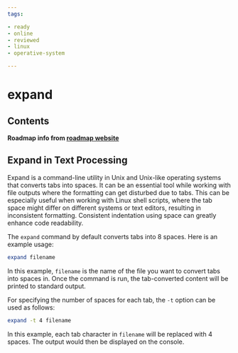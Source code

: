 ```yaml
---
tags:

- ready
- online
- reviewed
- linux
- operative-system

---
```


# expand

## Contents

__Roadmap info from [roadmap website](https://roadmap.sh/linux/text-processing/expand)__

## Expand in Text Processing

Expand is a command-line utility in Unix and Unix-like operating systems that converts tabs into spaces. It can be an essential tool while working with file outputs where the formatting can get disturbed due to tabs. This can be especially useful when working with Linux shell scripts, where the tab space might differ on different systems or text editors, resulting in inconsistent formatting. Consistent indentation using space can greatly enhance code readability.

The `expand` command by default converts tabs into 8 spaces. Here is an example usage:

```bash
expand filename

```

In this example, `filename` is the name of the file you want to convert tabs into spaces in. Once the command is run, the tab-converted content will be printed to standard output.

For specifying the number of spaces for each tab, the `-t` option can be used as follows:

```bash
expand -t 4 filename

```

In this example, each tab character in `filename` will be replaced with 4 spaces. The output would then be displayed on the console.
